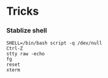# Tricks


### Stablize shell
```
SHELL=/bin/bash script -q /dev/null
Ctrl-Z
stty raw -echo
fg
reset
xterm
```